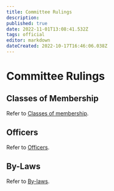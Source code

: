 ```yaml
---
title: Committee Rulings
description: 
published: true
date: 2022-11-01T13:08:41.532Z
tags: official
editor: markdown
dateCreated: 2022-10-17T16:46:06.038Z
---
```


# Committee Rulings

## Classes of Membership

Refer to [Classes of membership](/docs/policies/classes_of_membership).

## Officers

Refer to [Officers](/docs/policies/officers).

## By-Laws

Refer to [By-laws](/docs/policies/bylaws).